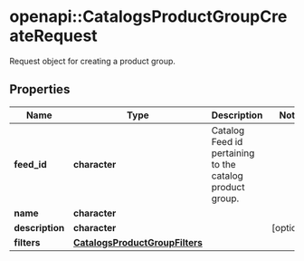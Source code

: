# openapi::CatalogsProductGroupCreateRequest

Request object for creating a product group.

## Properties
Name | Type | Description | Notes
------------ | ------------- | ------------- | -------------
**feed_id** | **character** | Catalog Feed id pertaining to the catalog product group. | 
**name** | **character** |  | 
**description** | **character** |  | [optional] 
**filters** | [**CatalogsProductGroupFilters**](CatalogsProductGroupFilters.md) |  | 


